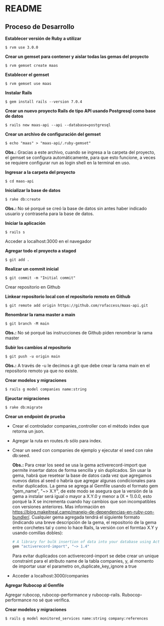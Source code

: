 # README
## Proceso de Desarrollo
**Establecer versión de Ruby a utilizar**

    $ rvm use 3.0.0

**Crear un gemset para contener y aislar todas las gemas del proyecto**

    $ rvm gemset create maas

**Establecer el gemset**

    $ rvm gemset use maas

**Instalar Rails**

    $ gem install rails --version 7.0.4

**Crear un nuevo proyecto Rails de tipo API usando Postgresql como base de datos**

    $ rails new maas-api --api --database=postgresql

**Crear un archivo de configuración del gemset**

    $ echo "maas" > "maas-api/.ruby-gemset"

**Obs.:** Gracias a este archivo, cuando se ingresa a la carpeta del proyecto, el gemset se configura automáticamente, para que esto funcione, a veces se requiere configurar run as login shell en la terminal en uso.

**Ingresar a la carpeta del proyecto**

    $ cd maas-api

**Inicializar la base de datos**

    $ rake db:create

**Obs.:** No sé porqué se creó la base de datos sin antes haber indicado usuario y contraseña para la base de datos.

**Iniciar la aplicación**

    $ rails s    

Acceder a localhost:3000 en el navegador

**Agregar todo el proyecto a staged**

    $ git add .

**Realizar un commit inicial**

    $ git commit -m "Initial commit"

Crear repositorio en Github

**Linkear repositorio local con el repositorio remoto en Github**

    $ git remote add origin https://github.com/rofaccess/maas-api.git

**Renombrar la rama master a main**

    $ git branch -M main 

**Obs.:** No sé porqué las instrucciones de Github piden renombrar la rama master

**Subir los cambios al repositorio**

    $ git push -u origin main 

**Obs.:** A través de -u le decimos a git que debe crear la rama main en el repositorio remoto ya que no existe.

**Crear modelos y migraciones**

    $ rails g model companies name:string

**Ejeuctar migraciones**

    $ rake db:migrate

**Crear un endpoint de prueba**

- Crear el controlador companies_controller con el método index que retorna un json.

- Agregar la ruta en routes.rb sólo para index.

- Crear un seed con companies de ejemplo y ejecutar el seed con rake db:seed.

    **Obs.:** Para crear los seed se usa la gema activerecord-import que permite insertar datos de forma sencilla y 
    sin duplicados. Sin usar la gema, habrá que resetear la base de datos cada vez que agregamos nuevos datos al seed o 
    habría que agregar algunas condicionales para evitar duplicados. La gema se agrega al Gemfile usando el formato
    gem "gem_name", "~> X.Y", de este modo se asegura que la versión de la gema a instalar será igual o mayor a X.Y.0 y 
    menor a (X + 1).0.0, esto porqué la X se incrementa cuando hay cambios que son incompatibles con versiones 
    anteriores. Mas información en https://blog.makeitreal.camp/manejo-de-dependencias-en-ruby-con-bundler/. 
    Cualquier gema agregada tendrá el siguiente formato (indicando una breve descripción de la gema, el repositorio de 
    la gema entre corchetes tal y como lo hace Rails, la versión con el formtao X.Y y usando comillas dobles):

    ```ruby
    # A library for bulk insertion of data into your database using ActiveRecord [https://github.com/zdennis/activerecord-import]
    gem "activerecord-import", "~> 1.4"
    ```
    Para evitar duplicados con activerecord-import se debe crear un unique constraint para el atributo name de la tabla 
    companies, y, al momento de importar usar el parametro on_duplicate_key_ignore a true  

- Acceder a localhost:3000/companies

**Agregar Rubocop al Gemfile**

Agregar rubocop, rubocop-performance y rubocop-rails. Rubocop-performance no sé que verifica.

**Crear modelos y migraciones**

    $ rails g model monitored_services name:string company:references





